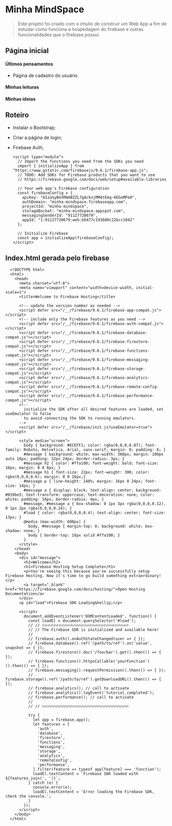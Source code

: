 Minha MindSpace
===================
> Este projeto foi criado com o intuíto de construir um Web App a fim de estudar como funciona a hospedagem do firebase e outras funcionalidades que o firebase possui. 


Página inicial
-------------------
#### Últimos pensamentos
- Página de cadastro do usuário. 
#### Minhas leituras
#### Minhas ideias

Roteiro
-------------------
- Instalar o Bootstrap;
- Criar a página de login;
- Firebase Auth;

      <script type="module">
        // Import the functions you need from the SDKs you need
        import { initializeApp } from "https://www.gstatic.com/firebasejs/9.6.1/firebase-app.js";
        // TODO: Add SDKs for Firebase products that you want to use
        // https://firebase.google.com/docs/web/setup#available-libraries

        // Your web app's Firebase configuration
        const firebaseConfig = {
          apiKey: "AIzaSyBeVRN4BZZL7gAcknjMM4tEmq-6EGoMPe0",
          authDomain: "minha-mindspace.firebaseapp.com",
          projectId: "minha-mindspace",
          storageBucket: "minha-mindspace.appspot.com",
          messagingSenderId: "91127720679",
          appId: "1:91127720679:web:bb477c193680c22bcc1042"
        };

        // Initialize Firebase
        const app = initializeApp(firebaseConfig);
      </script>
      
 Index.html gerada pelo firebase
 --------------------------------
            
      <!DOCTYPE html>
      <html>
        <head>
          <meta charset="utf-8">
          <meta name="viewport" content="width=device-width, initial-scale=1">
          <title>Welcome to Firebase Hosting</title>

          <!-- update the version number as needed -->
          <script defer src="/__/firebase/9.6.1/firebase-app-compat.js"></script>
          <!-- include only the Firebase features as you need -->
          <script defer src="/__/firebase/9.6.1/firebase-auth-compat.js"></script>
          <script defer src="/__/firebase/9.6.1/firebase-database-compat.js"></script>
          <script defer src="/__/firebase/9.6.1/firebase-firestore-compat.js"></script>
          <script defer src="/__/firebase/9.6.1/firebase-functions-compat.js"></script>
          <script defer src="/__/firebase/9.6.1/firebase-messaging-compat.js"></script>
          <script defer src="/__/firebase/9.6.1/firebase-storage-compat.js"></script>
          <script defer src="/__/firebase/9.6.1/firebase-analytics-compat.js"></script>
          <script defer src="/__/firebase/9.6.1/firebase-remote-config-compat.js"></script>
          <script defer src="/__/firebase/9.6.1/firebase-performance-compat.js"></script>
          <!-- 
            initialize the SDK after all desired features are loaded, set useEmulator to false
            to avoid connecting the SDK to running emulators.
          -->
          <script defer src="/__/firebase/init.js?useEmulator=true"></script>

          <style media="screen">
            body { background: #ECEFF1; color: rgba(0,0,0,0.87); font-family: Roboto, Helvetica, Arial, sans-serif; margin: 0; padding: 0; }
            #message { background: white; max-width: 360px; margin: 100px auto 16px; padding: 32px 24px; border-radius: 3px; }
            #message h2 { color: #ffa100; font-weight: bold; font-size: 16px; margin: 0 0 8px; }
            #message h1 { font-size: 22px; font-weight: 300; color: rgba(0,0,0,0.6); margin: 0 0 16px;}
            #message p { line-height: 140%; margin: 16px 0 24px; font-size: 14px; }
            #message a { display: block; text-align: center; background: #039be5; text-transform: uppercase; text-decoration: none; color: white; padding: 16px; border-radius: 4px; }
            #message, #message a { box-shadow: 0 1px 3px rgba(0,0,0,0.12), 0 1px 2px rgba(0,0,0,0.24); }
            #load { color: rgba(0,0,0,0.4); text-align: center; font-size: 13px; }
            @media (max-width: 600px) {
              body, #message { margin-top: 0; background: white; box-shadow: none; }
              body { border-top: 16px solid #ffa100; }
            }
          </style>
        </head>
        <body>
          <div id="message">
            <h2>Welcome</h2>
            <h1>Firebase Hosting Setup Complete</h1>
            <p>You're seeing this because you've successfully setup Firebase Hosting. Now it's time to go build something extraordinary!</p>
            <a target="_blank" href="https://firebase.google.com/docs/hosting/">Open Hosting Documentation</a>
          </div>
          <p id="load">Firebase SDK Loading&hellip;</p>

          <script>
            document.addEventListener('DOMContentLoaded', function() {
              const loadEl = document.querySelector('#load');
              // // 🔥🔥🔥🔥🔥🔥🔥🔥🔥🔥🔥🔥🔥🔥🔥🔥🔥🔥🔥🔥🔥🔥🔥🔥🔥🔥🔥🔥🔥🔥🔥
              // // The Firebase SDK is initialized and available here!
              //
              // firebase.auth().onAuthStateChanged(user => { });
              // firebase.database().ref('/path/to/ref').on('value', snapshot => { });
              // firebase.firestore().doc('/foo/bar').get().then(() => { });
              // firebase.functions().httpsCallable('yourFunction')().then(() => { });
              // firebase.messaging().requestPermission().then(() => { });
              // firebase.storage().ref('/path/to/ref').getDownloadURL().then(() => { });
              // firebase.analytics(); // call to activate
              // firebase.analytics().logEvent('tutorial_completed');
              // firebase.performance(); // call to activate
              //
              // // 🔥🔥🔥🔥🔥🔥🔥🔥🔥🔥🔥🔥🔥🔥🔥🔥🔥🔥🔥🔥🔥🔥🔥🔥🔥🔥🔥🔥🔥🔥🔥

              try {
                let app = firebase.app();
                let features = [
                  'auth', 
                  'database', 
                  'firestore',
                  'functions',
                  'messaging', 
                  'storage', 
                  'analytics', 
                  'remoteConfig',
                  'performance',
                ].filter(feature => typeof app[feature] === 'function');
                loadEl.textContent = `Firebase SDK loaded with ${features.join(', ')}`;
              } catch (e) {
                console.error(e);
                loadEl.textContent = 'Error loading the Firebase SDK, check the console.';
              }
            });
          </script>
        </body>
      </html> 



